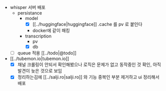 - whisper 서버 배포
  - persistance
    - model
      - [X] [[../huggingface|huggingface]] .cache 를 pv 로 붙인다
      - docker에 같이 패킹
    - transcription
      - pv
      - [X] db
  - [ ] queue 적용 [[../todo|@todo]]
- [[../tubemon.io|tubemon.io]]
  - [X] 채널 크롤링이 안되서 확인해봤으나 로직은 문제가 없고 동작중인 것 확인, 아직 발견이 늦은 것으로 보임
  - [X] 정리하는김에 [[../salji.ro|salji.ro]] 와 기능 중복인 부분 제거하고 ui 정리해서 배포
